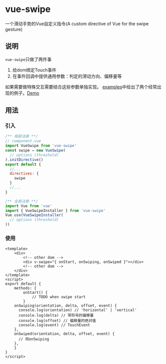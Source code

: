 # vue-swipe
一个滑动手势的Vue自定义指令(A custom directive of Vue for the swipe gesture)
## 说明
`vue-swipe`只做了两件事
1. 给dom绑定Touch事件
2. 在事件回调中提供通用参数：判定的滑动方向、偏移量等

如果需要做特殊交互需要结合这些参数单独实现。
[examples](https://github.com/terryz95/vue-swipe/tree/main/examples)中给出了两个经常出现的例子。[Demo](https://github.com/terryz95/vue-swipe)
## 用法
### 引入
```javascript
/** 局部注册 **/
// component.vue
import VueSwipe from 'vue-swipe'
const swipe = new VueSwipe(
  // options (threshold)
).initDirective()
export default {
  //...
  directives: {
    swipe
  }
  //...
}

/** 全局注册 **/
import Vue from 'vue'
import { VueSwipeInstaller } from 'vue-swipe'
Vue.use(VueSwipeInstaller(
  // options (threshold)
))
```
### 使用
```vue
<template>
	<div>
		<!-- other dom -->
		<div v-swipe="{ onStart, onSwiping, onSwiped }"></div>
		<!-- other dom -->
	</div>
</template>
<script>
export default {
	methods: {
		onStart() {
			// TODO when swipe start
		}
  	onSwiping(orientation, delta, offset, event) {
      console.log(orientation) // 'horizontal' | 'vertical'
      console.log(delta) // 带符号的偏移量
      console.log(offset) // 偏移量的绝对值
      console.log(event) // TouchEvent
    },
    onSwiped(orientation, delta, offset, event) {
      // 同onSwiping
    },
	}
}
</script>
```
